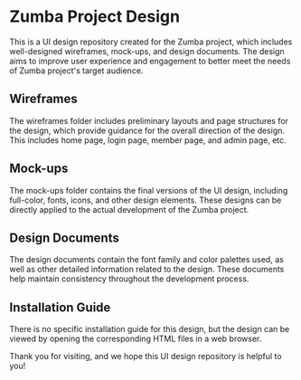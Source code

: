 # Zumba Project Design
This is a UI design repository created for the Zumba project, which includes well-designed wireframes, mock-ups, and design documents. The design aims to improve user experience and engagement to better meet the needs of Zumba project's target audience.

## Wireframes
The wireframes folder includes preliminary layouts and page structures for the design, which provide guidance for the overall direction of the design. This includes home page, login page, member page, and admin page, etc.

## Mock-ups
The mock-ups folder contains the final versions of the UI design, including full-color, fonts, icons, and other design elements. These designs can be directly applied to the actual development of the Zumba project.

## Design Documents
The design documents contain the font family and color palettes used, as well as other detailed information related to the design. These documents help maintain consistency throughout the development process.

## Installation Guide
There is no specific installation guide for this design, but the design can be viewed by opening the corresponding HTML files in a web browser.

Thank you for visiting, and we hope this UI design repository is helpful to you!
